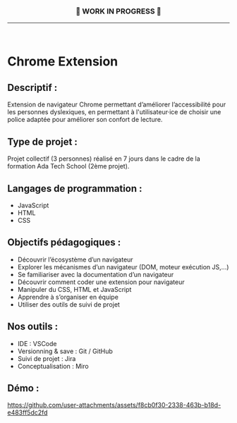 <div id="header" align="center">
  <h3>🚧 WORK IN PROGRESS 🚧</h3>
</div>


***
<br>

# Chrome Extension
## Descriptif :
Extension de navigateur Chrome permettant d’améliorer l’accessibilité pour les personnes dyslexiques, en permettant à l'utilisateur·ice de choisir une police adaptée pour améliorer son confort de lecture. 

## Type de projet :
Projet collectif (3 personnes) réalisé en 7 jours dans le cadre de la formation Ada Tech School (2ème projet).

## Langages de programmation : 
- JavaScript
- HTML
- CSS

## Objectifs pédagogiques : 
- Découvrir l’écosystème d’un navigateur
- Explorer les mécanismes d’un navigateur (DOM, moteur exécution JS,...)
- Se familiariser avec la documentation d’un navigateur
- Découvrir comment coder une extension pour navigateur
- Manipuler du CSS, HTML et JavaScript
- Apprendre à s’organiser en équipe
- Utiliser des outils de suivi de projet

## Nos outils :
- IDE : VSCode
- Versionning & save : Git / GitHub
- Suivi de projet : Jira
- Conceptualisation : Miro

## Démo : 
https://github.com/user-attachments/assets/f8cb0f30-2338-463b-b18d-e483ff5dc2fd


